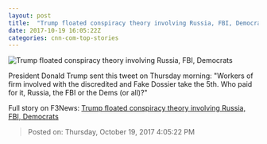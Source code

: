 ```yaml
---
layout: post
title:  "Trump floated conspiracy theory involving Russia, FBI, Democrats"
date: 2017-10-19 16:05:22Z
categories: cnn-com-top-stories
---
```


![Trump floated conspiracy theory involving Russia, FBI, Democrats](http://cdn.cnn.com/cnnnext/dam/assets/171012080300-trump-today-super-tease.jpg)

President Donald Trump sent this tweet on Thursday morning: "Workers of firm involved with the discredited and Fake Dossier take the 5th. Who paid for it, Russia, the FBI or the Dems (or all)?"


Full story on F3News: [Trump floated conspiracy theory involving Russia, FBI, Democrats](http://www.f3nws.com/n/hXdeW)

> Posted on: Thursday, October 19, 2017 4:05:22 PM
